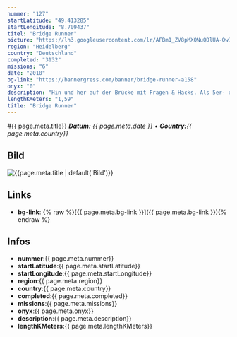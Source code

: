```yaml
---
nummer: "127"
startLatitude: "49.413285"
startLongitude: "8.709437"
titel: "Bridge Runner"
picture: "https://lh3.googleusercontent.com/lr/AFBm1_ZV8pMXQNuQDlUA-OwIAYzdTc6P1t_w77Mhi5uHIh4WT0LbwyF3zcXXnR-tO2gOl9GG9yzsiN2twhiTmYIkHyy7WKlxDKD7FYDh4pboYqYmVaxtDYeG0pTqp5mIQUdCRKBbLb3Q9asjZfiApVBBLQqEsTN4fkhOB_TUA9CPGfuulw9f_6Xx9Lj-WUsy5L8xnk5H0zlThQFGYcyI3ogU_Un_Q6M6vqShRl2BopaBxyh1SAcoVeYFK0slDZ_ihZkx-KpG8j8BwrkCoR-drLWoj6ifKQS1-eA2O4b2Qka4nHHgg1t8eMg2ivLoUTaKTfVTxR_iBWB4HkrZMbguNV-uXFZWPNvSEEKrYUYtkErTSEDYrjsXPwUQKEeAfgTve-XdoMEa68nXkrU5R4VAZPO0up5uEic6oPBzYFthxtTzMs_SVlF194ndl8K6N_BlxoGokdMnhP1Q0IsfIHHJLzkFCj5pF0SGTXCCZGGcvmVNZI7oicse-_U6czE-PKh04pRCU1v_4vqR1Jn7yENBIHbfPVpixHZeyNWTKY2lY4lxsVFLBkFLdeU8WoJM_s9qJ-nAb-5vjRixAoI9kE02daNwYvUIpD9HWsQW12Q9F_nleKjicrMQP6LXbY3Karc1rK2Om1Y36Lyx0lfSTq_3a6Ba5--lFxh0W1ZllkkF64TnLtJZXpfVu29YwtWLivqGlpXFtS0SGAuWBC3fICRtYkIDJfOwPEnrK7MnuyIPdmmpGXWka6kUtwVfw_S9ZsovCV4NFUcsiVMNgPfN7lsYo047ZAlnA3krgO3ULXhYTf6SZbj8YxUmImc_fEeLEX-SVwIT6YkNojYK6088gQ8l6EDFxGjy3wwSXIQ"
region: "Heidelberg"
country: "Deutschland"
completed: "3132"
missions: "6"
date: "2018"
bg-link: "https://bannergress.com/banner/bridge-runner-a158"
onyx: "0"
description: "Hin und her auf der Brücke mit Fragen & Hacks. Als 5er- oder 6er-Mission spielbar. / Across the Old Bridge with hacks & questions. Can be played as 5- or 6-mission-set."
lengthKMeters: "1,59"
title: "Bridge Runner"
---
```


#{{ page.meta.title}}
_**Datum:** {{ page.meta.date }} • **Country:**{{ page.meta.country}}_

## Bild
![{{page.meta.title | default('Bild')}}]({{page.meta.picture}})

## Links
- **bg-link**: {% raw %}[{{ page.meta.bg-link }}]({{ page.meta.bg-link }}){% endraw %}

## Infos
- **nummer**:{{ page.meta.nummer}}
- **startLatitude**:{{ page.meta.startLatitude}}
- **startLongitude**:{{ page.meta.startLongitude}}
- **region**:{{ page.meta.region}}
- **country**:{{ page.meta.country}}
- **completed**:{{ page.meta.completed}}
- **missions**:{{ page.meta.missions}}
- **onyx**:{{ page.meta.onyx}}
- **description**:{{ page.meta.description}}
- **lengthKMeters**:{{ page.meta.lengthKMeters}}

